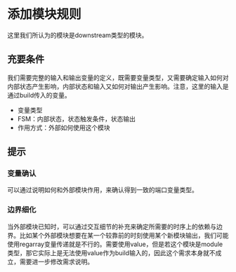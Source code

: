 # 添加模块规则

这里我们所认为的模块是downstream类型的模块。

## 充要条件

我们需要完整的输入和输出变量的定义，既需要变量类型，又需要确定输入如何对内部状态产生影响，内部状态和输入又如何对输出产生影响。注意，这里的输入是通过build传入的变量。

- 变量类型
- FSM：内部状态，状态触发条件，状态输出
- 作用方式：外部如何使用这个模块

## 提示

### 变量确认

可以通过说明如何和外部模块作用，来确认得到一致的端口变量类型。

### 边界细化

当外部模块已知时，可以通过交互细节的补充来确定所需要的时序上的依赖与边界。比如某个外部模块想要在某一个较靠前的时刻使用某个新模块输出，我们可能使用regarray变量传递就是不行的。需要使用value，但是若这个模块是module类型，那它实际上是无法使用value作为build输入的，因此这个需求本身就不成立，需要进一步修改需求说明。

